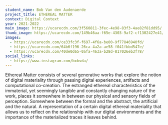 ```yaml
---
student_name: Bob Van den Audenaerde
project_title: ETHEREAL MATTER
context: Digital Context
year: 2021-2022
main_image: https://ucarecdn.com/3f560811-3fec-4e98-83f3-4ae82f81dd95/
thumb_image: https://ucarecdn.com/149b46aa-f65e-4303-9af2-cf1302427e41/
images:
  - https://ucarecdn.com/ce33fc3f-f697-4f6a-be00-9f77846940fd/
  - https://ucarecdn.com/64b6f196-26ca-4a2a-ae58-f041fbbd547e/
  - https://ucarecdn.com/40de0d65-0afa-463a-b28d-817026eb3f78/
social_links:
  - https://www.instagram.com/bxbvda/
---
```

Ethereal Matter consists of several generative works that explore the notion of digital materiality through passing digital experiences, artifacts and computational co-creation. The estranged ethereal characteristics of the immaterial, yet seemingly tangible and constantly changing nature of the work, places it somewhere in between our physical and sensory fields of perception. Somewhere between the formal and the abstract, the artificial and the natural. A representation of a certain digital ethereal materiality that allows us to reflect on the relationship with our digital environments and the importance of the materialized traces it leaves behind.
